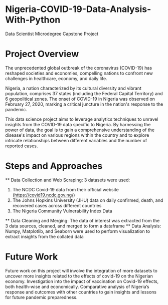 # Nigeria-COVID-19-Data-Analysis-With-Python
Data Scientist Microdegree Capstone Project

# Project Overview
The unprecedented global outbreak of the coronavirus (COVID-19) has reshaped societies and economies, compelling nations to confront new challenges in healthcare, economy, and daily life.

Nigeria, a nation characterized by its cultural diversity and vibrant population, comprises 37 states (including the Federal Capital Territory) and 6 geopolitical zones. The onset of COVID-19 in Nigeria was observed on February 27, 2020, marking a critical juncture in the nation's response to the pandemic.

This data science project aims to leverage analytics techniques to unravel insights from the COVID-19 data specific to Nigeria. By harnessing the power of data, the goal is to gain a comprehensive understanding of the disease's impact on various regions within the country and to explore intricate relationships between different variables and the number of reported cases.

# Steps and Approaches
** Data Collection and Web Scraping:
3 datasets were used:
1) The NCDC Covid-19 data from their official website (https://covid19.ncdc.gov.ng/)
2) The Johns Hopkins University (JHU) data on daily confirmed, death, and recovered cases across different countries
3) The Nigeria Community Vulnerability Index Data

** Data Cleaning and Merging:
The data of interest was extracted from the 3 data sources, cleaned, and merged to form a dataframe
** Data Analysis:
Numpy, Matplotlib, and Seaborn were used to perform visualization to extract insights from the collated data

# Future Work
Future work on this project will involve the integration of more datasets to uncover more insights related to the effects of covid-19 on the Nigerian economy.
Investigation into the impact of vaccination on Covid-19 effects, both health-wise and economically.
Comparative analysis of Nigeria’s response and outcomes with other countries to gain insights and lessons for future pandemic preparedness.
